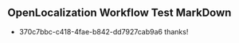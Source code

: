 ## OpenLocalization Workflow Test MarkDown
* 370c7bbc-c418-4fae-b842-dd7927cab9a6 
thanks!<!--HONumber=Mar16_HO3-->
